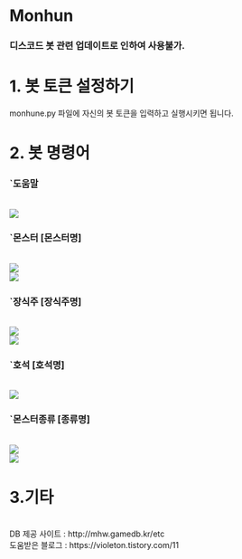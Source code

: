 # Monhun
### 디스코드 봇 관련 업데이트로 인하여 사용불가.


# 1. 봇 토큰 설정하기
monhune.py 파일에 자신의 봇 토큰을 입력하고 실행시키면 됩니다.

# 2. 봇 명령어

### `도움말
<br/>
<img src="https://i.postimg.cc/PNGrw1WH/1.png">
<br/>

### `몬스터 [몬스터명]
<br/>
<img src="https://i.postimg.cc/kX8Whchx/2.png">
<br/>
<img src="https://i.postimg.cc/bNQ2Rvsg/3.png">
<br/>

### `장식주 [장식주명]
<br/>
<img src="https://i.postimg.cc/ZqqBZFjs/4.png">
<br/>
<img src="https://i.postimg.cc/wjwMWRHX/5.png">
<br/>

### `호석 [호석명]
<br/>
<img src="https://i.postimg.cc/J0CzybcL/6.png">
<br/>

### `몬스터종류 [종류명]
<br/>
<img src="https://i.postimg.cc/KvFYxD87/7.png">
<br/>
<img src="https://i.postimg.cc/mrF4QPr2/8.png">
<br/>


# 3.기타
<br/>
DB 제공 사이트 : http://mhw.gamedb.kr/etc
<br/>
도움받은 블로그 : https://violeton.tistory.com/11
